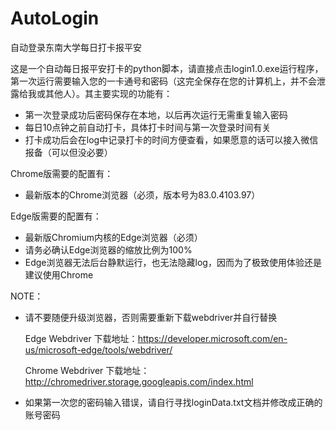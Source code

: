 # AutoLogin
自动登录东南大学每日打卡报平安

这是一个自动每日报平安打卡的python脚本，请直接点击login1.0.exe运行程序，第一次运行需要输入您的一卡通号和密码（这完全保存在您的计算机上，并不会泄露给我或其他人）。其主要实现的功能有：

* 第一次登录成功后密码保存在本地，以后再次运行无需重复输入密码
* 每日10点钟之前自动打卡，具体打卡时间与第一次登录时间有关
* 打卡成功后会在log中记录打卡的时间方便查看，如果愿意的话可以接入微信报备（可以但没必要）


Chrome版需要的配置有：

* 最新版本的Chrome浏览器（必须，版本号为83.0.4103.97）

Edge版需要的配置有：

* 最新版Chromium内核的Edge浏览器（必须）
* 请务必确认Edge浏览器的缩放比例为100%
* Edge浏览器无法后台静默运行，也无法隐藏log，因而为了极致使用体验还是建议使用Chrome

NOTE：

* 请不要随便升级浏览器，否则需要重新下载webdriver并自行替换

   Edge Webdriver 下载地址：https://developer.microsoft.com/en-us/microsoft-edge/tools/webdriver/
   
   Chrome Webdriver 下载地址：http://chromedriver.storage.googleapis.com/index.html
   
* 如果第一次您的密码输入错误，请自行寻找loginData.txt文档并修改成正确的账号密码
